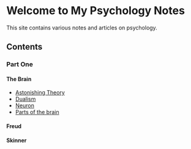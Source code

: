 # Welcome to My Psychology Notes

This site contains various notes and articles on psychology.

## Contents

### Part One

#### The Brain
- [Astonishing Theory](astonishing_theory.md)
- [Dualism](dualism.md)
- [Neuron](neuron.md)
- [Parts of the brain](parts_of_the_brain.md)

#### Freud

#### Skinner

